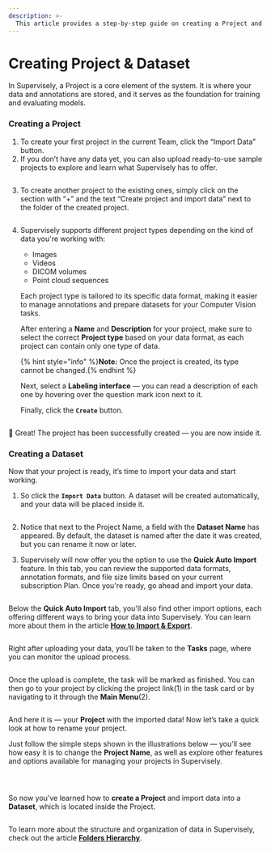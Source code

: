 ```yaml
---
description: >-
  This article provides a step-by-step guide on creating a Project and Dataset in Supervisely. Learn how to select the correct project type, choose a labeling interface, and import your data.
---
```


# Creating Project & Dataset

In Supervisely, a Project is a core element of the system. It is where your data and annotations are stored, and it serves as the foundation for training and evaluating models.

### Creating a Project
1. To create your first project in the current Team, click the “Import Data” button.
2. If you don’t have any data yet, you can also upload ready-to-use sample projects to explore and learn what Supervisely has to offer.

<figure><img src="../../.gitbook/assets/create-project-dataset/projects_create_1_2.png" alt=""><figcaption></figcaption></figure>

3. To create another project to the existing ones, simply click on the section with “+” and the text “Create project and import data” next to the folder of the created project.

<figure><img src="../../.gitbook/assets/create-project-dataset/projects_create_3.png" alt=""><figcaption></figcaption></figure>

4. Supervisely supports different project types depending on the kind of data you're working with:
    * Images
    * Videos
    * DICOM volumes
    * Point cloud sequences

    Each project type is tailored to its specific data format, making it easier to manage annotations and prepare datasets for your Computer Vision tasks.

    After entering a **Name** and **Description** for your project, make sure to select the correct **Project type** based on your data format, as each project can contain only one type of data.

    {% hint style="info" %}**Note:** Once the project is created, its type cannot be changed.{% endhint %}

    Next, select a **Labeling interface** — you can read a description of each one by hovering over the question mark icon next to it.

    Finally, click the **`Create`** button.

<figure><img src="../../.gitbook/assets/create-project-dataset/projects_create_4.png" alt=""><figcaption></figcaption></figure>

🎉 Great! The project has been successfully created — you are now inside it.

### Creating a Dataset

Now that your project is ready, it’s time to import your data and start working.
1. So click the **`Import Data`** button. A dataset will be created automatically, and your data will be placed inside it.

<figure><img src="../../.gitbook/assets/create-project-dataset/projects_inside.png" alt=""><figcaption></figcaption></figure>

2. Notice that next to the Project Name, a field with the **Dataset Name** has appeared.
By default, the dataset is named after the date it was created, but you can rename it now or later.

3. Supervisely will now offer you the option to use the **Quick Auto Import** feature.
In this tab, you can review the supported data formats, annotation formats, and file size limits based on your current subscription Plan.
Once you're ready, go ahead and import your data.

<figure><img src="../../.gitbook/assets/create-project-dataset/import_data_to_dataset_quick.png" alt=""><figcaption></figcaption></figure>

Below the **Quick Auto Import** tab, you'll also find other import options, each offering different ways to bring your data into Supervisely.
You can learn more about them in the article [**How to Import & Export**]().

<figure><img src="../../.gitbook/assets/create-project-dataset/import_data_to_dataset_other.png" alt=""><figcaption></figcaption></figure>

Right after uploading your data, you’ll be taken to the **Tasks** page, where you can monitor the upload process.

<figure><img src="../../.gitbook/assets/create-project-dataset/tasks_uploading.png" alt=""><figcaption></figcaption></figure>

Once the upload is complete, the task will be marked as finished.
You can then go to your project by clicking the project link(1)  in the task card or by navigating to it through the **Main Menu**(2).

<figure><img src="../../.gitbook/assets/create-project-dataset/tasks_done.png" alt=""><figcaption></figcaption></figure>

And here it is — your **Project** with the imported data!
Now let’s take a quick look at how to rename your project.

Just follow the simple steps shown in the illustrations below — you'll see how easy it is to change the **Project Name**, as well as explore other features and options available for managing your projects in Supervisely.

<figure><img src="../../.gitbook/assets/create-project-dataset/project_edit_1.png" alt=""><figcaption></figcaption></figure>
<figure><img src="../../.gitbook/assets/create-project-dataset/project_edit_2.png" alt=""><figcaption></figcaption></figure>
<figure><img src="../../.gitbook/assets/create-project-dataset/project_edit_3.png" alt=""><figcaption></figcaption></figure>

So now you’ve learned how to **сreate a Project** and import data into a **Dataset**, which is located inside the Project.

<figure><img src="../../.gitbook/assets/create-project-dataset/project_dataset.png" alt=""><figcaption></figcaption></figure>

To learn more about the structure and organization of data in Supervisely, check out the article [**Folders Hierarchy**]().